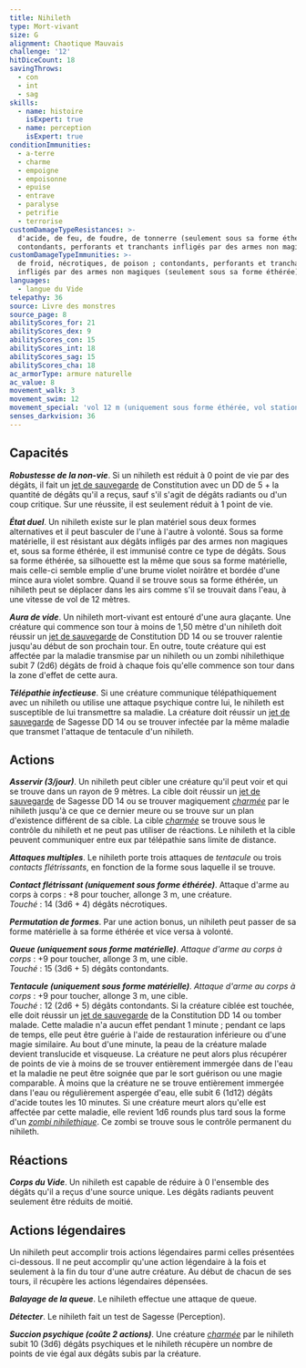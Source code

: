 ```yaml
---
title: Nihileth
type: Mort-vivant
size: G
alignment: Chaotique Mauvais
challenge: '12'
hitDiceCount: 18
savingThrows:
  - con
  - int
  - sag
skills:
  - name: histoire
    isExpert: true
  - name: perception
    isExpert: true
conditionImmunities:
  - a-terre
  - charme
  - empoigne
  - empoisonne
  - epuise
  - entrave
  - paralyse
  - petrifie
  - terrorise
customDamageTypeResistances: >-
  d'acide, de feu, de foudre, de tonnerre (seulement sous sa forme éthérée) ;
  contondants, perforants et tranchants infligés par des armes non magiques
customDamageTypeImmunities: >-
  de froid, nécrotiques, de poison ; contondants, perforants et tranchants
  infligés par des armes non magiques (seulement sous sa forme éthérée)
languages:
  - langue du Vide
telepathy: 36
source: Livre des monstres
source_page: 8
abilityScores_for: 21
abilityScores_dex: 9
abilityScores_con: 15
abilityScores_int: 18
abilityScores_sag: 15
abilityScores_cha: 18
ac_armorType: armure naturelle
ac_value: 8
movement_walk: 3
movement_swim: 12
movement_special: 'vol 12 m (uniquement sous forme éthérée, vol stationnaire)'
senses_darkvision: 36
---
```

## Capacités
_**Robustesse de la non-vie**_. Si un nihileth est réduit à 0 point de vie par des dégâts, il fait un [jet de sauvegarde](/utiliser-les-caracteristiques/#jets-de-sauvegarde) de Constitution avec un DD de 5 + la quantité de dégâts qu'il a reçus, sauf s'il s'agit de dégâts radiants ou d'un coup critique. Sur une réussite, il est seulement réduit à 1 point de vie.

_**État duel**_. Un nihileth existe sur le plan matériel sous deux formes alternatives et il peut basculer de l'une à l'autre à volonté. Sous sa forme matérielle, il est résistant aux dégâts infligés par des armes non magiques et, sous sa forme éthérée, il est immunisé contre ce type de dégâts. Sous sa forme éthérée, sa silhouette est la même que sous sa forme matérielle, mais celle-ci semble emplie d'une brume violet noirâtre et bordée d'une mince aura violet sombre. Quand il se trouve sous sa forme éthérée, un nihileth peut se déplacer dans les airs comme s'il se trouvait dans l'eau, à une vitesse de vol de 12 mètres.

_**Aura de vide**_. Un nihileth mort-vivant est entouré d'une aura glaçante. Une créature qui commence son tour à moins de 1,50 mètre d'un nihileth doit réussir un [jet de sauvegarde](/utiliser-les-caracteristiques/#jets-de-sauvegarde) de Constitution DD 14 ou se trouver ralentie jusqu'au début de son prochain tour. En outre, toute créature qui est affectée par la maladie transmise par un nihileth ou un zombi nihilethique subit 7 (2d6) dégâts de froid à chaque fois qu'elle commence son tour dans la zone d'effet de cette aura.

_**Télépathie infectieuse**_. Si une créature communique télépathiquement avec un nihileth ou utilise une attaque psychique contre lui, le nihileth est susceptible de lui transmettre sa maladie. La créature doit réussir un [jet de sauvegarde](/utiliser-les-caracteristiques/#jets-de-sauvegarde) de Sagesse DD 14 ou se trouver infectée par la même maladie que transmet l'attaque de tentacule d'un nihileth.

## Actions
_**Asservir (3/jour)**_. Un nihileth peut cibler une créature qu'il peut voir et qui se trouve dans un rayon de 9 mètres. La cible doit réussir un [jet de sauvegarde](/utiliser-les-caracteristiques/#jets-de-sauvegarde) de Sagesse DD 14 ou se trouver magiquement [_charmée_](/gerer-la-sante-du-personnage/#charme) par le nihileth jusqu'à ce que ce dernier meure ou se trouve sur un plan d'existence différent de sa cible. La cible [_charmée_](/gerer-la-sante-du-personnage/#charme) se trouve sous le contrôle du nihileth et ne peut pas utiliser de réactions. Le nihileth et la cible peuvent communiquer entre eux par télépathie sans limite de distance.

_**Attaques multiples**_. Le nihileth porte trois attaques de _tentacule_ ou trois _contacts flétrissants_, en fonction de la forme sous laquelle il se trouve.

_**Contact flétrissant (uniquement sous forme éthérée)**_. Attaque d'arme au corps à corps : +8 pour toucher, allonge 3 m, une créature.  
_Touché_ : 14 (3d6 + 4) dégâts nécrotiques.

_**Permutation de formes**_. Par une action bonus, un nihileth peut passer de sa forme matérielle à sa forme éthérée et vice versa à volonté.

_**Queue (uniquement sous forme matérielle)**_. _Attaque d'arme au corps à corps_ : +9 pour toucher, allonge 3 m, une cible.  
_Touché_ : 15 (3d6 + 5) dégâts contondants.

_**Tentacule (uniquement sous forme matérielle)**_. _Attaque d'arme au corps à corps_ : +9 pour toucher, allonge 3 m, une cible.  
_Touché_ : 12 (2d6 + 5) dégâts contondants. Si la créature ciblée est touchée, elle doit réussir un [jet de sauvegarde](/utiliser-les-caracteristiques/#jets-de-sauvegarde) de la Constitution DD 14 ou tomber malade. Cette maladie n'a aucun effet pendant 1 minute ; pendant ce laps de temps, elle peut être guérie à l'aide de restauration inférieure ou d'une magie similaire. Au bout d'une minute, la peau de la créature malade devient translucide et visqueuse. La créature ne peut alors plus récupérer de points de vie à moins de se trouver entièrement immergée dans de l'eau et la maladie ne peut être soignée que par le sort guérison ou une magie comparable. À moins que la créature ne se trouve entièrement immergée dans l'eau ou régulièrement aspergée d'eau, elle subit 6 (1d12) dégâts d'acide toutes les 10 minutes. Si une créature meurt alors qu'elle est affectée par cette maladie, elle revient 1d6 rounds plus tard sous la forme d'un [_zombi nihilethique_](/bestiaire/zombi-nihilethique/). Ce zombi se trouve sous le contrôle permanent du nihileth.

## Réactions
_**Corps du Vide**_. Un nihileth est capable de réduire à 0 l'ensemble des dégâts qu'il a reçus d'une source unique. Les dégâts radiants peuvent seulement être réduits de moitié.

## Actions légendaires
Un nihileth peut accomplir trois actions légendaires parmi celles présentées ci-dessous. Il ne peut accomplir qu'une action légendaire à la fois et seulement à la fin du tour d'une autre créature. Au début de chacun de ses tours, il récupère les actions légendaires dépensées.

_**Balayage de la queue**_. Le nihileth effectue une attaque de queue.

_**Détecter**_. Le nihileth fait un test de Sagesse (Perception).

_**Succion psychique (coûte 2 actions)**_. Une créature [_charmée_](/gerer-la-sante-du-personnage/#charme) par le nihileth subit 10 (3d6) dégâts psychiques et le nihileth récupère un nombre de points de vie égal aux dégâts subis par la créature.
